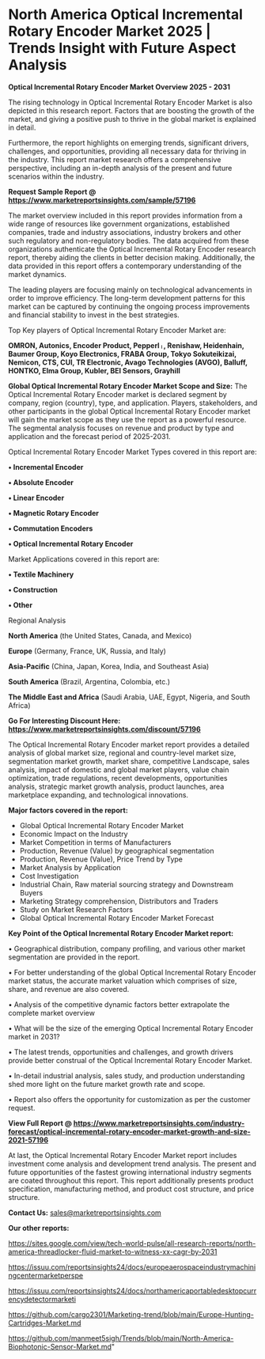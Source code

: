 # North America Optical Incremental Rotary Encoder Market 2025 | Trends Insight with Future Aspect Analysis

<Strong> Optical Incremental Rotary Encoder Market Overview 2025 - 2031</strong>

The rising technology in Optical Incremental Rotary Encoder Market is also depicted in this research report. Factors that are boosting the growth of the market, and giving a positive push to thrive in the global market is explained in detail.

Furthermore, the report highlights on emerging trends, significant drivers, challenges, and opportunities, providing all necessary data for thriving in the industry. This report market research offers a comprehensive perspective, including an in-depth analysis of the present and future scenarios within the industry.

<strong>Request Sample Report @ <a href=https://www.marketreportsinsights.com/sample/57196>https://www.marketreportsinsights.com/sample/57196</a></strong>

The market overview included in this report provides information from a wide range of resources like government organizations, established companies, trade and industry associations, industry brokers and other such regulatory and non-regulatory bodies. The data acquired from these organizations authenticate the Optical Incremental Rotary Encoder research report, thereby aiding the clients in better decision making. Additionally, the data provided in this report offers a contemporary understanding of the market dynamics.

The leading players are focusing mainly on technological advancements in order to improve efficiency. The long-term development patterns for this market can be captured by continuing the ongoing process improvements and financial stability to invest in the best strategies.

Top Key players of Optical Incremental Rotary Encoder Market are:

<strong>OMRON, Autonics, Encoder Product, Pepperlᛧ, Renishaw, Heidenhain, Baumer Group, Koyo Electronics, FRABA Group, Tokyo Sokuteikizai, Nemicon, CTS, CUI, TR Electronic, Avago Technologies (AVGO), Balluff, HONTKO, Elma Group, Kubler, BEI Sensors, Grayhill</strong>

<strong><b>Global Optical Incremental Rotary Encoder Market Scope and Size:</b></strong>
The Optical Incremental Rotary Encoder market is declared segment by company, region (country), type, and application. Players, stakeholders, and other participants in the global Optical Incremental Rotary Encoder market will gain the market scope as they use the report as a powerful resource. The segmental analysis focuses on revenue and product by type and application and the forecast period of 2025-2031.

Optical Incremental Rotary Encoder Market Types covered in this report are:

<strong>• Incremental Encoder

• Absolute Encoder

• Linear Encoder

• Magnetic Rotary Encoder

• Commutation Encoders

• Optical Incremental Rotary Encoder</strong>

Market Applications covered in this report are:

<strong>• Textile Machinery

• Construction

• Other</strong> 

Regional Analysis

<strong>North America</strong> (the United States, Canada, and Mexico)

<strong>Europe</strong> (Germany, France, UK, Russia, and Italy)

<strong>Asia-Pacific</strong> (China, Japan, Korea, India, and Southeast Asia)

<strong>South America</strong> (Brazil, Argentina, Colombia, etc.)

<strong>The Middle East and Africa</strong> (Saudi Arabia, UAE, Egypt, Nigeria, and South Africa)

<strong>Go For Interesting Discount Here: <a href=https://www.marketreportsinsights.com/discount/57196>https://www.marketreportsinsights.com/discount/57196</a></strong>

The Optical Incremental Rotary Encoder market report provides a detailed analysis of global market size, regional and country-level market size, segmentation market growth, market share, competitive Landscape, sales analysis, impact of domestic and global market players, value chain optimization, trade regulations, recent developments, opportunities analysis, strategic market growth analysis, product launches, area marketplace expanding, and technological innovations.

<strong><b>Major factors covered in the report:</b></strong>
<ul>
  <li>Global Optical Incremental Rotary Encoder Market </li>
  <li>Economic Impact on the Industry</li>
  <li>Market Competition in terms of Manufacturers</li>
  <li>Production, Revenue (Value) by geographical segmentation</li>
  <li>Production, Revenue (Value), Price Trend by Type</li>
  <li>Market Analysis by Application</li>
  <li>Cost Investigation</li>
  <li>Industrial Chain, Raw material sourcing strategy and Downstream Buyers</li>
  <li>Marketing Strategy comprehension, Distributors and Traders</li>
  <li>Study on Market Research Factors</li>
  <li>Global Optical Incremental Rotary Encoder Market Forecast</li>
</ul>

<strong><b>Key Point of the Optical Incremental Rotary Encoder Market report:</b></strong>

• Geographical distribution, company profiling, and various other market segmentation are provided in the report.

• For better understanding of the global Optical Incremental Rotary Encoder market status, the accurate market valuation which comprises of size, share, and revenue are also covered.

• Analysis of the competitive dynamic factors better extrapolate the complete market overview

• What will be the size of the emerging Optical Incremental Rotary Encoder market in 2031?

• The latest trends, opportunities and challenges, and growth drivers provide better construal of the Optical Incremental Rotary Encoder Market.

• In-detail industrial analysis, sales study, and production understanding shed more light on the future market growth rate and scope.

• Report also offers the opportunity for customization as per the customer request.

<strong><b>View Full Report @ <a href=https://www.marketreportsinsights.com/industry-forecast/optical-incremental-rotary-encoder-market-growth-and-size-2021-57196>https://www.marketreportsinsights.com/industry-forecast/optical-incremental-rotary-encoder-market-growth-and-size-2021-57196</a></b></strong>


At last, the Optical Incremental Rotary Encoder Market report includes investment come analysis and development trend analysis. The present and future opportunities of the fastest growing international industry segments are coated throughout this report. This report additionally presents product specification, manufacturing method, and product cost structure, and price structure.

<strong>Contact Us:</strong>
sales@marketreportsinsights.com

<strong>Our other reports:</strong>

<a href=https://sites.google.com/view/tech-world-pulse/all-research-reports/north-america-threadlocker-fluid-market-to-witness-xx-cagr-by-2031>https://sites.google.com/view/tech-world-pulse/all-research-reports/north-america-threadlocker-fluid-market-to-witness-xx-cagr-by-2031</a>

<a href=https://issuu.com/reportsinsights24/docs/europeaerospaceindustrymachiningcentermarketperspe>https://issuu.com/reportsinsights24/docs/europeaerospaceindustrymachiningcentermarketperspe</a>

<a href=https://issuu.com/reportsinsights24/docs/northamericaportabledesktopcurrencydetectormarketi>https://issuu.com/reportsinsights24/docs/northamericaportabledesktopcurrencydetectormarketi</a>

<a href=https://github.com/cargo2301/Marketing-trend/blob/main/Europe-Hunting-Cartridges-Market.md>https://github.com/cargo2301/Marketing-trend/blob/main/Europe-Hunting-Cartridges-Market.md</a>

<a href=https://github.com/manmeet5sigh/Trends/blob/main/North-America-Biophotonic-Sensor-Market.md>https://github.com/manmeet5sigh/Trends/blob/main/North-America-Biophotonic-Sensor-Market.md</a>"
